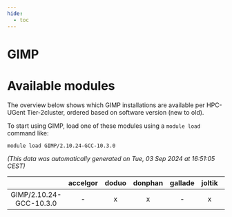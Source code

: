 ```yaml
---
hide:
  - toc
---
```


GIMP
====

# Available modules


The overview below shows which GIMP installations are available per HPC-UGent Tier-2cluster, ordered based on software version (new to old).

To start using GIMP, load one of these modules using a `module load` command like:

```shell
module load GIMP/2.10.24-GCC-10.3.0
```

*(This data was automatically generated on Tue, 03 Sep 2024 at 16:51:05 CEST)*  

| |accelgor|doduo|donphan|gallade|joltik|shinx|skitty|
| :---: | :---: | :---: | :---: | :---: | :---: | :---: | :---: |
|GIMP/2.10.24-GCC-10.3.0|-|x|x|-|x|-|-|
